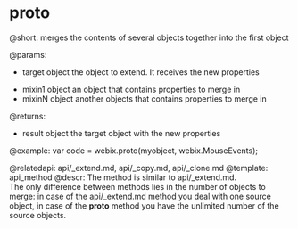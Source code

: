 proto
=============

@short: merges the contents of several objects together into the first object
	

@params:
- target	object		the object to extend. It receives the new properties
* mixin1	object		an object that contains properties to merge in
* mixinN	object		another objects that contains properties to merge in

@returns:
- result	object		the target object with the new properties

@example:
var code = webix.proto(myobject, webix.MouseEvents);

@relatedapi: api/_extend.md, api/_copy.md, api/_clone.md
@template:	api_method
@descr:
The method is similar to api/_extend.md. <br> The only difference between methods lies in the number of objects to merge: in case of the api/_extend.md method you deal with one source object, in case of the **proto** method  you have the unlimited number of the source objects.
